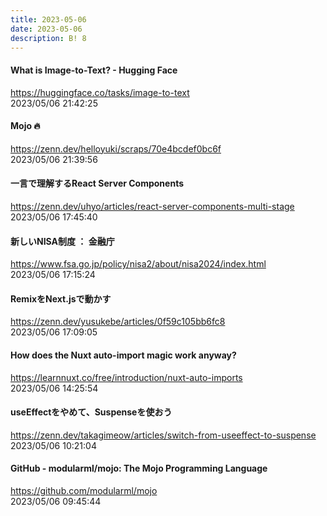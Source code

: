 ```yaml
---
title: 2023-05-06
date: 2023-05-06
description: B! 8
---
```


#### What is Image-to-Text? - Hugging Face
https://huggingface.co/tasks/image-to-text<br>
2023/05/06 21:42:25<br>


#### Mojo 🔥
https://zenn.dev/helloyuki/scraps/70e4bcdef0bc6f<br>
2023/05/06 21:39:56<br>


#### 一言で理解するReact Server Components
https://zenn.dev/uhyo/articles/react-server-components-multi-stage<br>
2023/05/06 17:45:40<br>


#### 新しいNISA制度 ： 金融庁
https://www.fsa.go.jp/policy/nisa2/about/nisa2024/index.html<br>
2023/05/06 17:15:24<br>


#### RemixをNext.jsで動かす
https://zenn.dev/yusukebe/articles/0f59c105bb6fc8<br>
2023/05/06 17:09:05<br>


#### How does the Nuxt auto-import magic work anyway?
https://learnnuxt.co/free/introduction/nuxt-auto-imports<br>
2023/05/06 14:25:54<br>


#### useEffectをやめて、Suspenseを使おう
https://zenn.dev/takagimeow/articles/switch-from-useeffect-to-suspense<br>
2023/05/06 10:21:04<br>


#### GitHub - modularml/mojo: The Mojo Programming Language
https://github.com/modularml/mojo<br>
2023/05/06 09:45:44<br>


